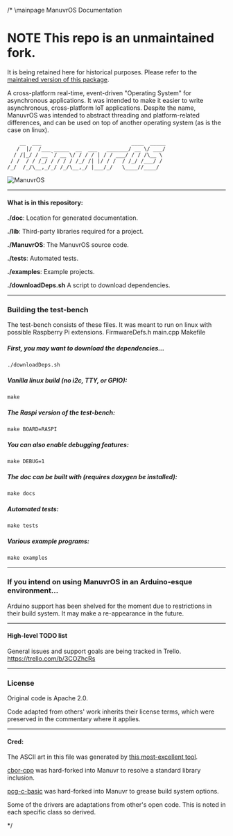 /* \mainpage ManuvrOS Documentation

# NOTE This repo is an unmaintained fork.
It is being retained here for historical purposes. Please refer to the [maintained version of this package](https://github.com/Manuvr/ManuvrOS).

A cross-platform real-time, event-driven "Operating System" for asynchronous applications. It was intended to make it easier to write asynchronous, cross-platform IoT applications. Despite the name, ManuvrOS was intended to abstract threading and platform-related differences, and can be used on top of another operating system (as is the case on linux).

        __  ___                             ____  _____
       /  |/  /___ _____  __  ___   _______/ __ \/ ___/
      / /|_/ / __ `/ __ \/ / / / | / / ___/ / / /\__ \  
     / /  / / /_/ / / / / /_/ /| |/ / /  / /_/ /___/ /  
    /_/  /_/\__,_/_/ /_/\__,_/ |___/_/   \____//____/   

![ManuvrOS](doc/3d-logo.png)

----------------------
#### What is in this repository:
**./doc**:  Location for generated documentation.

**./lib**:  Third-party libraries required for a project.

**./ManuvrOS**:  The ManuvrOS source code.

**./tests**:  Automated tests.

**./examples**:  Example projects.

**./downloadDeps.sh**   A script to download dependencies.


----------------------
### Building the test-bench
The test-bench consists of these files. It was meant to run on linux with possible Raspberry Pi extensions.
    FirmwareDefs.h
    main.cpp
    Makefile

##### First, you may want to download the dependencies...

    ./downloadDeps.sh


##### Vanilla linux build (no i2c, TTY, or GPIO):

    make

##### The Raspi version of the test-bench:

    make BOARD=RASPI

##### You can also enable debugging features:

    make DEBUG=1

##### The doc can be built with (requires doxygen be installed):

    make docs

##### Automated tests:

    make tests

##### Various example programs:

    make examples


----------------------
### If you intend on using ManuvrOS in an Arduino-esque environment...
Arduino support has been shelved for the moment due to restrictions in their build system. It may make a re-appearance in the future.


----------------------
#### High-level TODO list
General issues and support goals are being tracked in Trello.
https://trello.com/b/3COZhcRs


----------------------
### License
Original code is Apache 2.0.

Code adapted from others' work inherits their license terms, which were preserved in the commentary where it applies.

----------------------
#### Cred:
The ASCII art in this file was generated by [this most-excellent tool](http://patorjk.com/software/taag).

[cbor-cpp](https://github.com/naphaso/cbor-cpp) was hard-forked into Manuvr to resolve a standard library inclusion.

[pcg-c-basic](https://github.com/imneme/pcg-c-basic) was hard-forked into Manuvr to grease build system options.


Some of the drivers are adaptations from other's open code. This is noted in each specific class so derived.

*/
